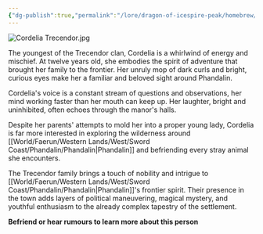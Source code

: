 ```yaml
---
{"dg-publish":true,"permalink":"/lore/dragon-of-icespire-peak/homebrew/npcs/phandalin/the-trecendor-family/cordelia-trecendor/"}
---
```


![Cordelia Trecendor.jpg](/img/user/Images/Characters/npcs/Trecendor%20Family/Cordelia%20Trecendor.jpg)

The youngest of the Trecendor clan, Cordelia is a whirlwind of energy and mischief. At twelve years old, she embodies the spirit of adventure that brought her family to the frontier. Her unruly mop of dark curls and bright, curious eyes make her a familiar and beloved sight around Phandalin.

Cordelia's voice is a constant stream of questions and observations, her mind working faster than her mouth can keep up. Her laughter, bright and uninhibited, often echoes through the manor's halls.

Despite her parents' attempts to mold her into a proper young lady, Cordelia is far more interested in exploring the wilderness around [[World/Faerun/Western Lands/West/Sword Coast/Phandalin/Phandalin\|Phandalin]] and befriending every stray animal she encounters.

The Trecendor family brings a touch of nobility and intrigue to [[World/Faerun/Western Lands/West/Sword Coast/Phandalin/Phandalin\|Phandalin]]'s frontier spirit. Their presence in the town adds layers of political maneuvering, magical mystery, and youthful enthusiasm to the already complex tapestry of the settlement.


**Befriend or hear rumours to learn more about this person**